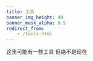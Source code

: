 ```yaml
---
title: 工具
banner_img_height: 40
banner_mask_alpha: 0.5
redirect_from:
    - /tools.html
---
```


<p>这里可能有一些工具 但绝不是现在</p>